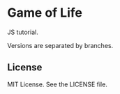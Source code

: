 # Game of Life

JS tutorial.

Versions are separated by branches.

## License

MIT License. See the LICENSE file.
